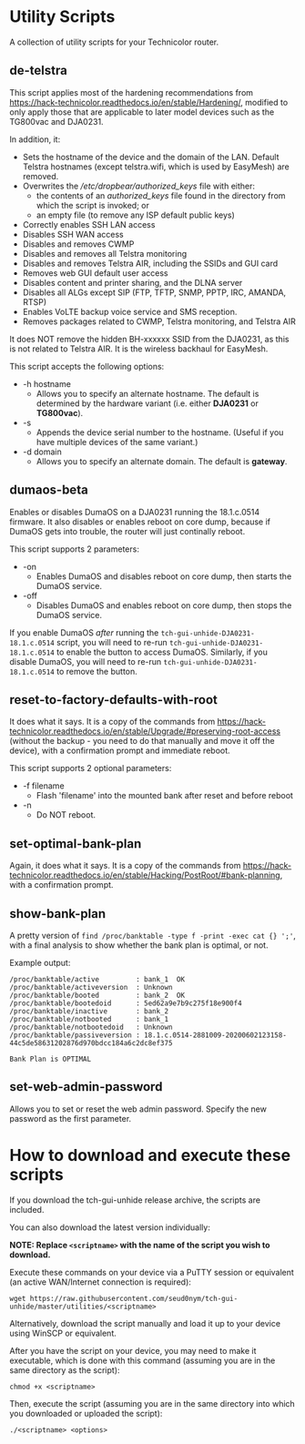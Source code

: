 # Utility Scripts
A collection of utility scripts for your Technicolor router.

## de-telstra
This script applies most of the hardening recommendations from https://hack-technicolor.readthedocs.io/en/stable/Hardening/, modified to only apply those that are applicable to later model devices such as the TG800vac and DJA0231. 

In addition, it:
- Sets the hostname of the device and the domain of the LAN. Default Telstra hostnames (except telstra.wifi, which is used by EasyMesh) are removed.
- Overwrites the */etc/dropbear/authorized_keys* file with either:
    - the contents of an *authorized_keys* file found in the directory from which the script is invoked; or
    - an empty file (to remove any ISP default public keys)
- Correctly enables SSH LAN access
- Disables SSH WAN access
- Disables and removes CWMP
- Disables and removes all Telstra monitoring
- Disables and removes Telstra AIR, including the SSIDs and GUI card
- Removes web GUI default user access
- Disables content and printer sharing, and the DLNA server
- Disables all ALGs except SIP (FTP, TFTP, SNMP, PPTP, IRC, AMANDA, RTSP)
- Enables VoLTE backup voice service and SMS reception.
- Removes packages related to CWMP, Telstra monitoring, and Telstra AIR

It does NOT remove the hidden BH-xxxxxx SSID from the DJA0231, as this is not related to Telstra AIR. It is the wireless backhaul for EasyMesh.

This script accepts the following options:
- -h hostname
    - Allows you to specify an alternate hostname. The default is determined by the hardware variant (i.e. either **DJA0231** or **TG800vac**).
- -s 
    - Appends the device serial number to the hostname. (Useful if you have multiple devices of the same variant.)
- -d domain
    - Allows you to specify an alternate domain. The default is **gateway**.

## dumaos-beta
Enables or disables DumaOS on a DJA0231 running the 18.1.c.0514 firmware. It also disables or enables reboot on core dump, because if DumaOS gets into trouble, the router will just continally reboot.

This script supports 2 parameters:
- -on
    - Enables DumaOS and disables reboot on core dump, then starts the DumaOS service.
- -off
    - Disables DumaOS and enables reboot on core dump, then stops the DumaOS service.

If you enable DumaOS *after* running the `tch-gui-unhide-DJA0231-18.1.c.0514` script, you will need to re-run `tch-gui-unhide-DJA0231-18.1.c.0514` to enable the button to access DumaOS. Similarly, if you disable DumaOS, you will need to re-run `tch-gui-unhide-DJA0231-18.1.c.0514` to remove the button. 

## reset-to-factory-defaults-with-root
It does what it says. It is a copy of the commands from https://hack-technicolor.readthedocs.io/en/stable/Upgrade/#preserving-root-access (without the backup - you need to do that manually and move it off the device), with a confirmation prompt and immediate reboot.

This script supports 2 optional parameters:
- -f filename
    - Flash 'filename' into the mounted bank after reset and before reboot
- -n
    - Do NOT reboot.

## set-optimal-bank-plan
Again, it does what it says. It is a copy of the commands from https://hack-technicolor.readthedocs.io/en/stable/Hacking/PostRoot/#bank-planning, with a confirmation prompt.

## show-bank-plan
A pretty version of `find /proc/banktable -type f -print -exec cat {} ';'`, with a final analysis to show whether the bank plan is optimal, or not.

Example output:
```
/proc/banktable/active         : bank_1  OK
/proc/banktable/activeversion  : Unknown
/proc/banktable/booted         : bank_2  OK
/proc/banktable/bootedoid      : 5ed62a9e7b9c275f18e900f4
/proc/banktable/inactive       : bank_2
/proc/banktable/notbooted      : bank_1
/proc/banktable/notbootedoid   : Unknown
/proc/banktable/passiveversion : 18.1.c.0514-2881009-20200602123158-44c5de58631202876d970bdcc184a6c2dc8ef375

Bank Plan is OPTIMAL
```
## set-web-admin-password
Allows you to set or reset the web admin password. Specify the new password as the first parameter.

# How to download and execute these scripts
If you download the tch-gui-unhide release archive, the scripts are included.

You can also download the latest version individually:

**NOTE: Replace `<scriptname>` with the name of the script you wish to download.**

Execute these commands on your device via a PuTTY session or equivalent (an active WAN/Internet connection is required):
```
wget https://raw.githubusercontent.com/seud0nym/tch-gui-unhide/master/utilities/<scriptname> 
```

Alternatively, download the script manually and load it up to your device using WinSCP or equivalent.

After you have the script on your device, you may need to make it executable, which is done with this command (assuming you are in the same directory as the script):
```
chmod +x <scriptname>
```

Then, execute the script (assuming you are in the same directory into which you downloaded or uploaded the script):
```
./<scriptname> <options>
```
